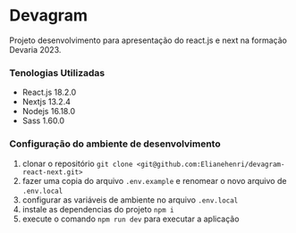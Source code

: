 # Devagram

Projeto desenvolvimento para apresentação do react.js e next na formação Devaria 2023.

### Tenologias Utilizadas

- React.js 18.2.0
- Nextjs 13.2.4
- Nodejs 16.18.0
- Sass 1.60.0

### Configuração do ambiente de desenvolvimento

1. clonar o repositório `git clone <git@github.com:Elianehenri/devagram-react-next.git>`
1. fazer uma copia do arquivo `.env.example` e renomear o novo arquivo de `.env.local`
1. configurar as variáveis de ambiente no arquivo `.env.local`
1. instale as dependencias do projeto `npm i`
1. execute o comando `npm run dev` para executar a aplicação

